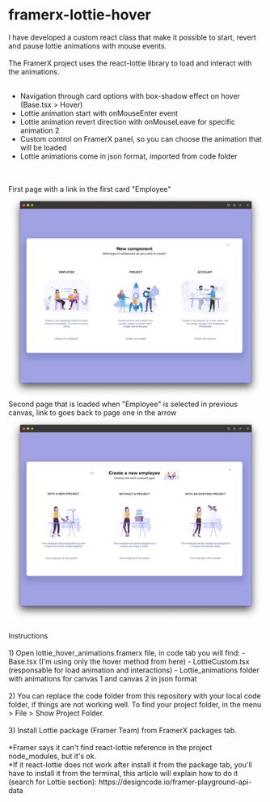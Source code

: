# framerx-lottie-hover

I have developed a custom react class that make it possible to start, revert and pause lottie animations with mouse events.
<br />
<br />
The FramerX project uses the react-lottie library to load and interact with the animations.<br />
<br />
- Navigation through card options with box-shadow effect on hover (Base.tsx > Hover)
- Lottie animation start with onMouseEnter event
- Lottie animation revert direction with onMouseLeave for specific animation 2
- Custom control on FramerX panel, so you can choose the animation that will be loaded 
- Lottie animations come in json format, imported from code folder
<br />
<br />
First page with a link in the first card "Employee"
<img src="images/canvas_1.png">
<br />
Second page that is loaded when "Employee" is selected in previous canvas, link to goes back to page one in the arrow
<img src="images/canvas_2.png">
<br />
<br />
Instructions
<br />
<br />
1) Open lottie_hover_animations.framerx file, in code tab you will find:
- Base.tsx (I'm using only the hover method from here)
- LottieCustom.tsx (responsable for load animation and interactions)
- Lottie_animations folder with animations for canvas 1 and canvas 2 in json format
<br />
<br />
2) You can replace the code folder from this repository with your local code folder, if things are not working well.
To find your project folder, in the menu > File > Show Project Folder.
<br />
<br />
3) Install Lottie package (Framer Team) from FramerX packages tab.
<br />
<br />
*Framer says it can't find react-lottie reference in the project node_modules, but it's ok.
<br />
*If it react-lottie does not work after install it from the package tab, you'll have to install it from the terminal, this article will explain how to do it (search for Lottie section):
https://designcode.io/framer-playground-api-data 
